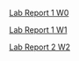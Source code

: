 [Lab Report 1 W0](https://brandonrbreeze.github.io/cse15l-lab-reports/lab-report-1-week-0)

[Lab Report 1 W1](https://brandonrbreeze.github.io/cse15l-lab-reports/lab-report-1-week-1)

[Lab Report 2 W2](https://brandonrbreeze.github.io/cse15l-lab-reports/lab-report-2-week-2)
